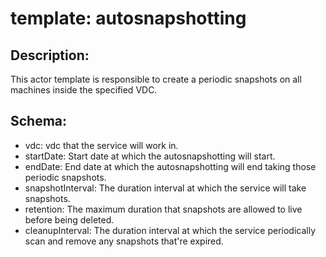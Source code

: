 # template: autosnapshotting

## Description:
This actor template is responsible to create a periodic snapshots on all machines inside the specified VDC.

## Schema:

- vdc: vdc that the service will work in.
- startDate: Start date at which the autosnapshotting will start.
- endDate: End date at which the autosnapshotting will end taking those periodic snapshots.
- snapshotInterval: The duration interval at which the service will take snapshots.
- retention: The maximum duration that snapshots are allowed to live before being deleted.
- cleanupInterval: The duration interval at which the service periodically scan and remove any snapshots that're expired.
